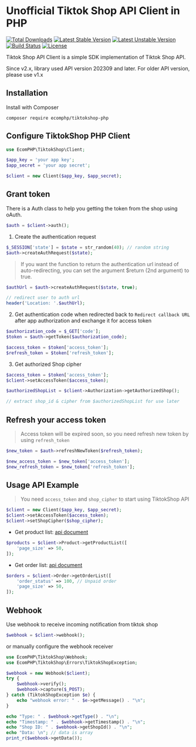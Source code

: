 # Unofficial Tiktok Shop API Client in PHP

[![Total Downloads](https://poser.pugx.org/ecomphp/tiktokshop-php/downloads)](https://packagist.org/packages/ecomphp/tiktokshop-php) 
[![Latest Stable Version](https://poser.pugx.org/ecomphp/tiktokshop-php/v/stable)](https://packagist.org/packages/ecomphp/tiktokshop-php) 
[![Latest Unstable Version](https://poser.pugx.org/ecomphp/tiktokshop-php/v/unstable)](https://packagist.org/packages/ecomphp/tiktokshop-php)
[![Build Status](https://img.shields.io/github/actions/workflow/status/ecomphp/tiktokshop-php/ci.yml?branch=master&label=ci%20build&style=flat-square)](https://github.com/ecomphp/tiktokshop-php/actions?query=workflow%3ATest)
[![License](https://poser.pugx.org/ecomphp/tiktokshop-php/license)](https://packagist.org/packages/ecomphp/tiktokshop-php)

Tiktok Shop API Client is a simple SDK implementation of Tiktok Shop API.

Since v2.x, library used API version 202309 and later. For older API version, please use v1.x

## Installation

Install with Composer

```shell
composer require ecomphp/tiktokshop-php
```

## Configure TiktokShop PHP Client

```php
use EcomPHP\TiktokShop\Client;

$app_key = 'your app key';
$app_secret = 'your app secret';

$client = new Client($app_key, $app_secret);
```

## Grant token

There is a Auth class to help you getting the token from the shop using oAuth.

```php
$auth = $client->auth();
```

1) Create the authentication request

```php
$_SESSION['state'] = $state = str_random(40); // random string
$auth->createAuthRequest($state);
```

> If you want the function to return the authentication url instead of auto-redirecting, you can set the argument $return (2nd argument) to true.

```php
$authUrl = $auth->createAuthRequest($state, true);

// redirect user to auth url
header('Location: '.$authUrl);
```

2) Get authentication code when redirected back to `Redirect callback URL` after app authorization and exchange it for access token

```php
$authorization_code = $_GET['code'];
$token = $auth->getToken($authorization_code);

$access_token = $token['access_token'];
$refresh_token = $token['refresh_token'];
```

3) Get authorized Shop cipher

```php
$access_token = $token['access_token'];
$client->setAccessToken($access_token);

$authorizedShopList = $client->Authorization->getAuthorizedShop();

// extract shop_id & cipher from $authorizedShopList for use later
```

## Refresh your access token

> Access token will be expired soon, so you need refresh new token by using `refresh_token`

```php
$new_token = $auth->refreshNewToken($refresh_token);

$new_access_token = $new_token['access_token'];
$new_refresh_token = $new_token['refresh_token'];
```
## Usage API Example

> You need `access_token` and `shop_cipher` to start using TiktokShop API

```php
$client = new Client($app_key, $app_secret);
$client->setAccessToken($access_token);
$client->setShopCipher($shop_cipher);
```

* Get product list: [api document](https://developers.tiktok-shops.com/documents/document/237487)

```php
$products = $client->Product->getProductList([
    'page_size' => 50,
]);
```

* Get order list: [api document](https://developers.tiktok-shops.com/documents/document/237434)

```php
$orders = $client->Order->getOrderList([
    'order_status' => 100, // Unpaid order
    'page_size' => 50,
]);
```

## Webhook

Use webhook to receive incoming notification from tiktok shop

```php
$webhook = $client->webhook();
```

or manually configure the webhook receiver

```php
use EcomPHP\TiktokShop\Webhook;
use EcomPHP\TiktokShop\Errors\TiktokShopException;

$webhook = new Webhook($client);
try {
    $webhook->verify();
    $webhook->capture($_POST);
} catch (TiktokShopException $e) {
    echo "webhook error: " . $e->getMessage() . "\n";
}
```

```php
echo "Type: " . $webhook->getType() . "\n";
echo "Timestamp: " . $webhook->getTimestamp() . "\n";
echo "Shop ID: " . $webhook->getShopId() . "\n";
echo "Data: \n"; // data is array
print_r($webhook->getData());

```
